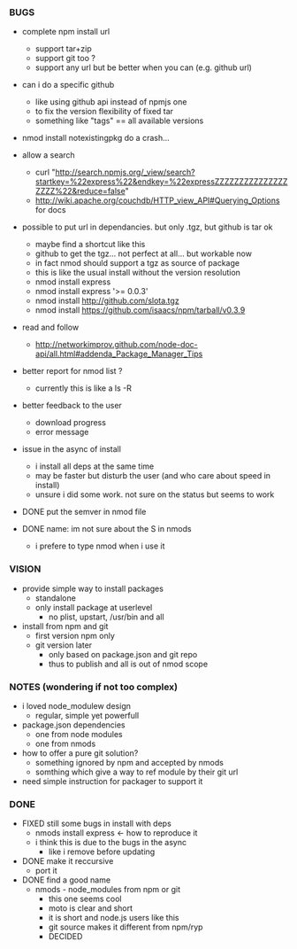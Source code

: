 ### BUGS

* complete npm install url
  * support tar+zip
  * support git too ?
  * support any url but be better when you can (e.g. github url)
* can i do a specific github
  * like using github api instead of npmjs one
  * to fix the version flexibility of fixed tar
  * something like "tags" == all available versions

* nmod install notexistingpkg  do a crash...
* allow a search
  * curl "http://search.npmjs.org/_view/search?startkey=%22express%22&endkey=%22expressZZZZZZZZZZZZZZZZZZZ%22&reduce=false"
  * http://wiki.apache.org/couchdb/HTTP_view_API#Querying_Options for docs
* possible to put url in dependancies. but only .tgz, but github is tar ok
  * maybe find a shortcut like this
  * github to get the tgz... not perfect at all... but workable now
  * in fact nmod should support a tgz as source of package
  * this is like the usual install without the version resolution
  * nmod install express
  * nmod install express '>= 0.0.3'
  * nmod install http://github.com/slota.tgz
  * nmod install https://github.com/isaacs/npm/tarball/v0.3.9
* read and follow
  * http://networkimprov.github.com/node-doc-api/all.html#addenda_Package_Manager_Tips
* better report for nmod list ?
  * currently this is like a ls -R
* better feedback to the user
  * download progress
  * error message
* issue in the async of install
  * i install all deps at the same time
  * may be faster but disturb the user (and who care about speed in install)
  * unsure i did some work. not sure on the status but seems to work
* DONE put the semver in nmod file
* DONE name: im not sure about the S in nmods
  * i prefere to type nmod when i use it

### VISION
* provide simple way to install packages
  * standalone
  * only install package at userlevel
    * no plist, upstart, /usr/bin and all
* install from npm and git
  * first version npm only
  * git version later
    * only based on package.json and git repo
    * thus to publish and all is out of nmod scope


### NOTES (wondering if not too complex)
  
* i loved node_modulew design
  * regular, simple yet powerfull
* package.json dependencies
  * one from node modules
  * one from nmods
* how to offer a pure git solution?
  * something ignored by npm and accepted by nmods
  * somthing which give a way to ref module by their git url
* need simple instruction for packager to support it

### DONE

* FIXED still some bugs in install with deps
  * nmods install express <- how to reproduce it
  * i think this is due to the bugs in the async
    * like i remove before updating
* DONE make it reccursive
  * port it
* DONE find a good name
  * nmods - node_modules from npm or git
    * this one seems cool
    * moto is clear and short
    * it is short and node.js users like this
    * git source makes it different from npm/ryp
    * DECIDED
